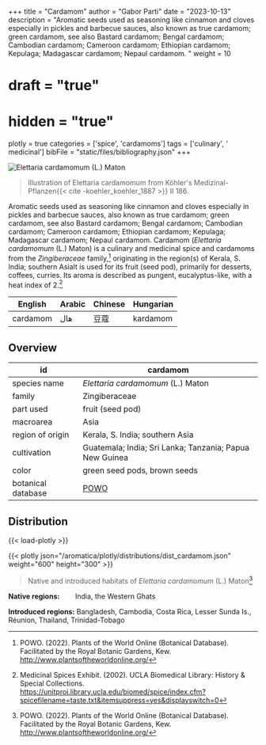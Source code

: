 +++
title = "Cardamom"
author = "Gabor Parti"
date = "2023-10-13"
description = "Aromatic seeds used as seasoning like cinnamon and cloves especially in pickles and barbecue sauces, also known as true cardamom; green cardamom, see also Bastard cardamom; Bengal cardamom; Cambodian cardamom; Cameroon cardamom; Ethiopian cardamom; Kepulaga; Madagascar cardamom; Nepaul cardamom. "
weight = 10
# draft = "true"
# hidden = "true"
plotly = true
categories = ['spice', 'cardamoms']
tags = ['culinary', ' medicinal']
bibFile = "static/files/bibliography.json"
+++

![*Elettaria cardamomum* (L.) Maton](/images/illustrations/cardamom.png?width=33vw "Illustration of Elettaria cardamomum from Köhler's Medizinal-Pflanzen")

>Illustration of Elettaria cardamomum from Köhler's Medizinal-Pflanzen{{< cite -koehler_koehler_1887 >}} II 186.

Aromatic seeds used as seasoning like cinnamon and cloves especially in pickles and barbecue sauces, also known as true cardamom; green cardamom, see also Bastard cardamom; Bengal cardamom; Cambodian cardamom; Cameroon cardamom; Ethiopian cardamom; Kepulaga; Madagascar cardamom; Nepaul cardamom. Cardamom (*Elettaria cardamomum* (L.) Maton) is a culinary and medicinal spice and cardamoms from the *Zingiberaceae* family,[^powo] originating in the region(s) of Kerala, S. India; southern AsiaIt is used for its fruit (seed pod), primarily for desserts, coffees, curries. Its aroma is described as pungent, eucalyptus-like, with a heat index of 2.[^ucla_medicinal_2002]

| English|Arabic|Chinese|Hungarian|
|--------|------|-------|---------|
|cardamom|  هال |   豆蔻  | kardamom|

## Overview

|        id        |                        cardamom                       |
|------------------|-------------------------------------------------------|
|   species name   |           *Elettaria cardamomum* (L.) Maton           |
|      family      |                     Zingiberaceae                     |
|     part used    |                    fruit (seed pod)                   |
|     macroarea    |                          Asia                         |
| region of origin |            Kerala, S. India; southern Asia            |
|    cultivation   |Guatemala; India; Sri Lanka; Tanzania; Papua New Guinea|
|       color      |              green seed pods, brown seeds             |
|botanical database|  [POWO](https://powo.science.kew.org/taxon/796556-1)  |

## Distribution

{{< load-plotly >}}

{{< plotly json="/aromatica/plotly/distributions/dist_cardamom.json" weight="600" height="300" >}}

>Native and introduced habitats of *Elettaria cardamomum* (L.) Maton[^powo]

**Native regions:** &nbsp; &nbsp; &nbsp; &nbsp;India, the Western Ghats

**Introduced regions:** Bangladesh, Cambodia, Costa Rica, Lesser Sunda Is., Réunion, Thailand, Trinidad-Tobago

[^powo]: POWO. (2022). Plants of the World Online (Botanical Database). Facilitated by the Royal Botanic Gardens, Kew. http://www.plantsoftheworldonline.org/
[^ucla_medicinal_2002]: Medicinal Spices Exhibit. (2002). UCLA Biomedical Library: History & Special Collections. https://unitproj.library.ucla.edu/biomed/spice/index.cfm?spicefilename=taste.txt&itemsuppress=yes&displayswitch=0

